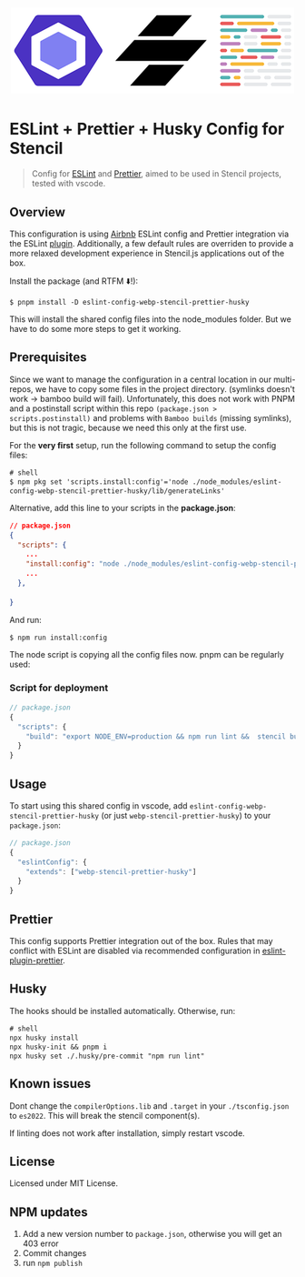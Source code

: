 <h1 align="center">
  <img width="500" src="assets/banner.png" alt="banner" />
</h1>

# ESLint + Prettier + Husky Config for Stencil

> Config for [ESLint](https://eslint.org/) and [Prettier](https://prettier.io/), aimed to be used in Stencil projects, tested with vscode.

## Overview

This configuration is using [Airbnb](https://www.npmjs.com/package/eslint-config-airbnb) ESLint config and Prettier integration via the ESLint [plugin](https://github.com/prettier/eslint-plugin-prettier). Additionally, a few default rules are overriden to provide a more relaxed development experience in Stencil.js applications out of the box.

Install the package (and RTFM ⬇️!):

```shell
$ pnpm install -D eslint-config-webp-stencil-prettier-husky
```

This will install the shared config files into the node_modules folder. But we have to do some more steps to get it working.

## Prerequisites

Since we want to manage the configuration in a central location in our multi-repos, we have to copy some files in the project directory. (symlinks doesn't work -> bamboo build will fail). Unfortunately, this does not work with PNPM and a postinstall script within this repo `(package.json > scripts.postinstall)` and problems with `Bamboo builds` (missing symlinks), but this is not tragic, because we need this only at the first use.

For the **very first** setup, run the following command to setup the config files:

```shell
# shell
$ npm pkg set 'scripts.install:config'='node ./node_modules/eslint-config-webp-stencil-prettier-husky/lib/generateLinks'
```

Alternative, add this line to your scripts in the **package.json**:

```json
// package.json
{
  "scripts": {
    ...
    "install:config": "node ./node_modules/eslint-config-webp-stencil-prettier-husky/lib/generateLinks"
    ...
  },

}
```

And run:

```shell
$ npm run install:config
```

The node script is copying all the config files now. pnpm can be regularly used:

### Script for deployment

```jsx
// package.json
{
  "scripts": {
    "build": "export NODE_ENV=production && npm run lint &&  stencil build --docs",
  }
}
```

## Usage

To start using this shared config in vscode, add `eslint-config-webp-stencil-prettier-husky` (or just `webp-stencil-prettier-husky`) to your `package.json`:

```jsx
// package.json
{
  "eslintConfig": {
    "extends": ["webp-stencil-prettier-husky"]
  }
}
```

## Prettier

This config supports Prettier integration out of the box. Rules that may conflict with ESLint are disabled via recommended configuration in [eslint-plugin-prettier](https://github.com/prettier/eslint-plugin-prettier).

## Husky

The hooks should be installed automatically. Otherwise, run:

```shell
# shell
npx husky install
npx husky-init && pnpm i
npx husky set ./.husky/pre-commit "npm run lint"
```

## Known issues

Dont change the `compilerOptions.lib` and `.target` in your `./tsconfig.json` to `es2022`. This will break the stencil component(s).

If linting does not work after installation, simply restart vscode.

## License

Licensed under MIT License.

## NPM updates

1. Add a new version number to `package.json`, otherwise you will get an 403 error
2. Commit changes
3. run `npm publish`
